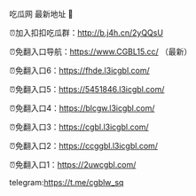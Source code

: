 吃瓜网 最新地址 👋 

⏰加入扣扣吃瓜群：http://b.j4h.cn/2yQQsU

⏰免翻入口导航：https://www.CGBL15.cc/  （最新）

⏰免翻入口6：https://fhde.l3icgbl.com/

⏰免翻入口5：https://5451846.l3icgbl.com/

⏰免翻入口4：https://blcgw.l3icgbl.com/

⏰免翻入口3：https://cgbl.l3icgbl.com/

⏰免翻入口2：https://ccggbl.l3icgbl.com/

⏰免翻入口1：https://2uwcgbl.com/

telegram:https://t.me/cgblw_sq


